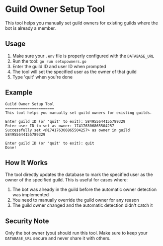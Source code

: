 # Guild Owner Setup Tool

This tool helps you manually set guild owners for existing guilds where the bot is already a member.

## Usage

1. Make sure your `.env` file is properly configured with the `DATABASE_URL`
2. Run the tool: `go run setupowners.go`
3. Enter the guild ID and user ID when prompted
4. The tool will set the specified user as the owner of that guild
5. Type 'quit' when you're done

## Example

```
Guild Owner Setup Tool
======================
This tool helps you manually set guild owners for existing guilds.

Enter guild ID (or 'quit' to exit): 584955644155789329
Enter user ID to set as owner: 174176306865504257
Successfully set <@174176306865504257> as owner in guild 584955644155789329

Enter guild ID (or 'quit' to exit): quit
Done!
```

## How It Works

The tool directly updates the database to mark the specified user as the owner of the specified guild. This is useful for cases where:

1. The bot was already in the guild before the automatic owner detection was implemented
2. You need to manually override the guild owner for any reason
3. The guild owner changed and the automatic detection didn't catch it

## Security Note

Only the bot owner (you) should run this tool. Make sure to keep your `DATABASE_URL` secure and never share it with others.